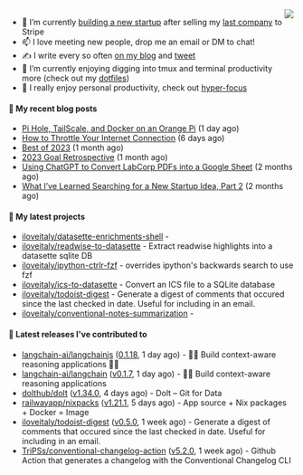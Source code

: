 <img align="right" src="https://github-readme-stats.vercel.app/api?username=iloveitaly&show_icons=true&text_color=718096&hide_title=true"/>

- 🔭 I’m currently [building a new startup](https://mikebian.co/bye-stripe-on-to-the-next-adventure/) after selling my [last company](https://suitesync.io) to Stripe
- 📫 I love meeting new people, drop me an email or DM to chat!
- ✍️ I write every so often [on my blog](http://mikebian.co/) and [tweet](https://twitter.com/mike_bianco)
- 🌱 I’m currently enjoying digging into tmux and terminal productivity more (check out my [dotfiles](https://github.com/iloveitaly/dotfiles))
- 💬 I really enjoy personal productivity, check out [hyper-focus](https://github.com/iloveitaly/hyper-focus)

#### 📜 My recent blog posts


- [Pi Hole, TailScale, and Docker on an Orange Pi](https://mikebian.co/pi-hole-tailscale-and-docker-on-an-orange-pi/) (1 day ago)
- [How to Throttle Your Internet Connection](https://mikebian.co/how-to-throttle-your-internet-connection/) (6 days ago)
- [Best of 2023](https://mikebian.co/best-of-2023/) (1 month ago)
- [2023 Goal Retrospective](https://mikebian.co/2023-goal-retrospective/) (1 month ago)
- [Using ChatGPT to Convert LabCorp PDFs into a Google Sheet](https://mikebian.co/using-chatgpt-to-convert-labcorp-pdfs-into-a-google-sheet/) (2 months ago)
- [What I’ve Learned Searching for a New Startup Idea, Part 2](https://mikebian.co/what-ive-learned-searching-for-a-new-startup-idea-part-2/) (2 months ago)

#### 🌱 My latest projects


- [iloveitaly/datasette-enrichments-shell](https://github.com/iloveitaly/datasette-enrichments-shell) - 
- [iloveitaly/readwise-to-datasette](https://github.com/iloveitaly/readwise-to-datasette) - Extract readwise highlights into a datasette sqlite DB
- [iloveitaly/ipython-ctrlr-fzf](https://github.com/iloveitaly/ipython-ctrlr-fzf) - overrides ipython&#39;s backwards search to use fzf
- [iloveitaly/ics-to-datasette](https://github.com/iloveitaly/ics-to-datasette) - Convert an ICS file to a SQLite database
- [iloveitaly/todoist-digest](https://github.com/iloveitaly/todoist-digest) - Generate a digest of comments that occured since the last checked in date. Useful for including in an email.
- [iloveitaly/conventional-notes-summarization](https://github.com/iloveitaly/conventional-notes-summarization) - 

#### 🔭 Latest releases I've contributed to


- [langchain-ai/langchainjs](https://github.com/langchain-ai/langchainjs) ([0.1.18](https://github.com/langchain-ai/langchainjs/releases/tag/0.1.18), 1 day ago) - 🦜🔗 Build context-aware reasoning applications 🦜🔗
- [langchain-ai/langchain](https://github.com/langchain-ai/langchain) ([v0.1.7](https://github.com/langchain-ai/langchain/releases/tag/v0.1.7), 1 day ago) - 🦜🔗 Build context-aware reasoning applications
- [dolthub/dolt](https://github.com/dolthub/dolt) ([v1.34.0](https://github.com/dolthub/dolt/releases/tag/v1.34.0), 4 days ago) - Dolt – Git for Data
- [railwayapp/nixpacks](https://github.com/railwayapp/nixpacks) ([v1.21.1](https://github.com/railwayapp/nixpacks/releases/tag/v1.21.1), 5 days ago) - App source &#43; Nix packages &#43; Docker = Image
- [iloveitaly/todoist-digest](https://github.com/iloveitaly/todoist-digest) ([v0.5.0](https://github.com/iloveitaly/todoist-digest/releases/tag/v0.5.0), 1 week ago) - Generate a digest of comments that occured since the last checked in date. Useful for including in an email.
- [TriPSs/conventional-changelog-action](https://github.com/TriPSs/conventional-changelog-action) ([v5.2.0](https://github.com/TriPSs/conventional-changelog-action/releases/tag/v5.2.0), 1 week ago) - Github Action that generates a changelog with the Conventional Changelog CLI
